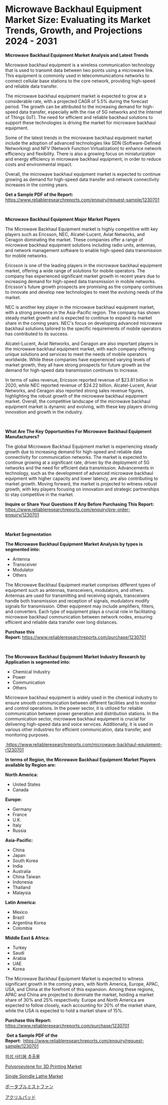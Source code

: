 <p><h1>Microwave Backhaul Equipment Market Size: Evaluating its Market Trends, Growth, and Projections 2024 - 2031</h1></p><p><strong>Microwave Backhaul Equipment Market Analysis and Latest Trends</strong></p>
<p><p>Microwave backhaul equipment is a wireless communication technology that is used to transmit data between two points using a microwave link. This equipment is commonly used in telecommunications networks to connect cellular base stations to the core network, providing high-speed and reliable data transfer.</p><p>The microwave backhaul equipment market is expected to grow at a considerable rate, with a projected CAGR of 5.5% during the forecast period. The growth can be attributed to the increasing demand for high-speed data transfer, especially with the rise of 5G networks and the Internet of Things (IoT). The need for efficient and reliable backhaul solutions to support these technologies is driving the market for microwave backhaul equipment.</p><p>Some of the latest trends in the microwave backhaul equipment market include the adoption of advanced technologies like SDN (Software-Defined Networking) and NFV (Network Function Virtualization) to enhance network efficiency and flexibility. There is also a growing focus on miniaturization and energy efficiency in microwave backhaul equipment, in order to reduce costs and environmental impact.</p><p>Overall, the microwave backhaul equipment market is expected to continue growing as demand for high-speed data transfer and network connectivity increases in the coming years.</p></p>
<p><strong>Get a Sample PDF of the Report:&nbsp;</strong> <a href="https://www.reliableresearchreports.com/enquiry/request-sample/1230701">https://www.reliableresearchreports.com/enquiry/request-sample/1230701</a></p>
<p>&nbsp;</p>
<p><strong>Microwave Backhaul Equipment Major Market Players</strong></p>
<p><p>The Microwave Backhaul Equipment market is highly competitive with key players such as Ericsson, NEC, Alcatel-Lucent, Aviat Networks, and Ceragon dominating the market. These companies offer a range of microwave backhaul equipment solutions including radio units, antennas, and network management software to enable high-speed data transmission for mobile networks.</p><p>Ericsson is one of the leading players in the microwave backhaul equipment market, offering a wide range of solutions for mobile operators. The company has experienced significant market growth in recent years due to increasing demand for high-speed data transmission in mobile networks. Ericsson's future growth prospects are promising as the company continues to innovate and develop new technologies to meet the evolving needs of the market.</p><p>NEC is another key player in the microwave backhaul equipment market, with a strong presence in the Asia-Pacific region. The company has shown steady market growth and is expected to continue to expand its market share in the coming years. NEC's focus on developing advanced microwave backhaul solutions tailored to the specific requirements of mobile operators has contributed to its success.</p><p>Alcatel-Lucent, Aviat Networks, and Ceragon are also important players in the microwave backhaul equipment market, with each company offering unique solutions and services to meet the needs of mobile operators worldwide. While these companies have experienced varying levels of market growth, they all have strong prospects for future growth as the demand for high-speed data transmission continues to increase.</p><p>In terms of sales revenue, Ericsson reported revenue of $23.81 billion in 2020, while NEC reported revenue of $24.22 billion. Alcatel-Lucent, Aviat Networks, and Ceragon also reported strong sales revenue figures, highlighting the robust growth of the microwave backhaul equipment market. Overall, the competitive landscape of the microwave backhaul equipment market is dynamic and evolving, with these key players driving innovation and growth in the industry.</p></p>
<p>&nbsp;</p>
<p><strong>What Are The Key Opportunities For Microwave Backhaul Equipment Manufacturers?</strong></p>
<p><p>The global Microwave Backhaul Equipment market is experiencing steady growth due to increasing demand for high-speed and reliable data connectivity for communication networks. The market is expected to continue growing at a significant rate, driven by the deployment of 5G networks and the need for efficient data transmission. Advancements in technology, such as the development of advanced microwave backhaul equipment with higher capacity and lower latency, are also contributing to market growth. Moving forward, the market is projected to witness robust growth, with key players focusing on innovation and strategic partnerships to stay competitive in the market.</p></p>
<p><strong>Inquire or Share Your Questions If Any Before Purchasing This Report:</strong> <a href="https://www.reliableresearchreports.com/enquiry/pre-order-enquiry/1230701">https://www.reliableresearchreports.com/enquiry/pre-order-enquiry/1230701</a></p>
<p>&nbsp;</p>
<p><strong>Market Segmentation</strong></p>
<p><strong>The Microwave Backhaul Equipment Market Analysis by types is segmented into:</strong></p>
<p><ul><li>Antenna</li><li>Transceiver</li><li>Modulator</li><li>Others</li></ul></p>
<p><p>The Microwave Backhaul Equipment market comprises different types of equipment such as antennas, transceivers, modulators, and others. Antennas are used for transmitting and receiving signals, transceivers handle both transmission and reception of signals, modulators modify signals for transmission. Other equipment may include amplifiers, filters, and converters. Each type of equipment plays a crucial role in facilitating microwave backhaul communication between network nodes, ensuring efficient and reliable data transfer over long distances.</p></p>
<p><strong>Purchase this Report:&nbsp;</strong><a href="https://www.reliableresearchreports.com/purchase/1230701">https://www.reliableresearchreports.com/purchase/1230701</a></p>
<p>&nbsp;</p>
<p><strong>The Microwave Backhaul Equipment Market Industry Research by Application is segmented into:</strong></p>
<p><ul><li>Chemical Industry</li><li>Power</li><li>Communication</li><li>Others</li></ul></p>
<p><p>Microwave backhaul equipment is widely used in the chemical industry to ensure smooth communication between different facilities and to monitor and control operations. In the power sector, it is utilized for reliable communication between power generation and distribution stations. In the communication sector, microwave backhaul equipment is crucial for delivering high-speed data and voice services. Additionally, it is used in various other industries for efficient communication, data transfer, and monitoring purposes.</p></p>
<p><a href="https://www.reliableresearchreports.com/microwave-backhaul-equipment-r1230701">&nbsp;https://www.reliableresearchreports.com/microwave-backhaul-equipment-r1230701</a></p>
<p><strong>In terms of Region, the Microwave Backhaul Equipment Market Players available by Region are:</strong></p>
<p>
    <p> <strong> North America: </strong>
        <ul>
            <li>United States</li>
            <li>Canada</li>
        </ul>
        </p> 
    <p> <strong> Europe: </strong>
        <ul>
            <li>Germany</li>
            <li>France</li>
            <li>U.K.</li>
            <li>Italy</li>
            <li>Russia</li>
        </ul>
        </p> 
    <p> <strong> Asia-Pacific: </strong>
        <ul>
            <li>China</li>
            <li>Japan</li>
            <li>South Korea</li>
            <li>India</li>
            <li>Australia</li>
            <li>China Taiwan</li>
            <li>Indonesia</li>
            <li>Thailand</li>
            <li>Malaysia</li>
        </ul>
        </p> 
    <p> <strong> Latin America: </strong>
        <ul>
            <li>Mexico</li>
            <li>Brazil</li>
            <li>Argentina Korea</li>
            <li>Colombia</li>
        </ul>
        </p> 
    <p> <strong> Middle East & Africa: </strong>
        <ul>
            <li>Turkey</li>
            <li>Saudi</li>
            <li>Arabia</li>
            <li>UAE</li>
            <li>Korea</li>
        </ul>
    </p>
    </p>
<p><p>The Microwave Backhaul Equipment Market is expected to witness significant growth in the coming years, with North America, Europe, APAC, USA, and China at the forefront of this expansion. Among these regions, APAC and China are projected to dominate the market, holding a market share of 30% and 25% respectively. Europe and North America are expected to follow closely, each accounting for 20% of the market share, while the USA is expected to hold a market share of 15%.</p></p>
<p><strong>Purchase this Report: </strong><a href="https://www.reliableresearchreports.com/purchase/1230701">https://www.reliableresearchreports.com/purchase/1230701</a></p>
<p>&nbsp;<strong>Get a Sample PDF of the Report:&nbsp;&nbsp;</strong><a href="https://www.reliableresearchreports.com/enquiry/request-sample/1230701">https://www.reliableresearchreports.com/enquiry/request-sample/1230701</a></p>
<p><strong></strong></p>
<p><p><a href="https://github.com/darrellockm3ytan895656/Market-Research-Report-List-1/blob/main/410120428245.md">피섬 사티붐 추출물</a></p><p><a href="https://www.linkedin.com/pulse/polypropylene-3d-printing-market-research-report-forecasted-lxxif?trackingId=%2B5j2UM46qLScjeNOqks4Kw%3D%3D">Polypropylene for 3D Printing Market</a></p><p><a href="https://github.com/beatblasta/Market-Research-Report-List-2/blob/main/single-spindle-lathe-market.md">Single Spindle Lathe Market</a></p><p><a href="https://github.com/zekaoe592392/Market-Research-Report-List-1/blob/main/974154730868.md">ポータブルミストファン</a></p><p><a href="https://github.com/LeanneBruen2023/Market-Research-Report-List-1/blob/main/391244930867.md">アクリルパッド</a></p></p>